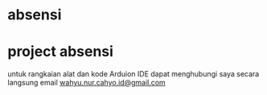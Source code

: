 # absensi

# project absensi

untuk rangkaian alat dan kode Arduion IDE dapat menghubungi saya secara langsung
email wahyu.nur.cahyo.id@gmail.com

